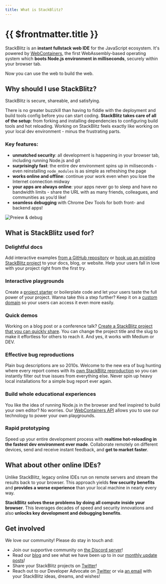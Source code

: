 ```yaml
---
title: What is StackBlitz?
---
```


# {{ $frontmatter.title }}

StackBlitz is an **instant fullstack web IDE** for the JavaScript ecosystem. It's powered by [WebContainers](https://blog.stackblitz.com/posts/introducing-webcontainers/), the first WebAssembly-based operating system which **boots Node.js environment in milliseconds**, securely within your browser tab.

Now you can use the web to build the web.

## Why should I use StackBlitz?

StackBlitz is secure, shareable, and satisfying.

There is no greater buzzkill than having to fiddle with the deployment and build tools config before you can start coding. **StackBlitz takes care of all of the setup**: from forking and installing dependencies to configuring build tools and hot reloading. Working on StackBlitz feels exactly like working on your local dev environment - minus the frustrating parts.

### Key features:

- **unmatched security**: all development is happening in your browser tab, including running Node.js and git
- **surprisingly fast**: the entire dev environment spins up in miliseconds - even reinstalling `node_modules` is as simple as refreshing the page
- **works online and offline**: continue your work even when you lose the Internet connection midway
- **your apps are always online**: your apps never go to sleep and have no bandwidth limits - share the URL with as many friends, colleagues, and communities as you’d like!
- **seamless debugging** with Chrome Dev Tools for both front- and backend apps!

![Preiew & debug](https://miro.medium.com/max/2000/1*O4pHdrbL-LUPKSktS0XxRA.gif)

## What is StackBlitz used for?

### Delightful docs

Add interactive examples [from a GitHub repository](https://developer.stackblitz.com/docs/guide/open-from-github/) or [hook up an existing StackBlitz project](https://developer.stackblitz.com/docs/guide/create-with-sdk/) to your docs, blog, or website. Help your users fall in love with your project right from the first try.

### Interactive playgrounds

Create a [project starter](https://developer.stackblitz.com/docs/platform/starter-projects/) or boilerplate code and let your users taste the full power of your project. Wanna take this a step further? Keep it on a [custom domain](https://stackblitz.new) so your users can access it even more easily.
<!-- 
### Entire programming workflow

One click and our WebStudio spins up a whole code editor with git integration and hot-reloading preview. Now all you need for your dev work is just a browser. -->

### Quick demos

Working on a blog post or a conference talk? [Create a StackBlitz project that you can quickly share](https://developer.stackblitz.com/docs/platform/embedding/). You can change the project title and the slug to make it effortless for others to reach it. And yes, it works with Medium or DEV.

### Effective bug reproductions

Plain bug descriptions are so 2010s. Welcome to the new era of bug hunting where every report comes with its [own StackBlitz reproduction](https://developer.stackblitz.com/docs/guide/bug-reproductions/) so you can instantly filter out true issues from everything else. Never spin up heavy local installations for a simple bug report ever again.

### Build whole educational experiences

You like the idea of running Node.js in the browser and feel inspired to build your own editor? No worries. Our [WebContainers API](https://developer.stackblitz.com/docs/platform/webcontainer-api/) allows you to use our technology to power your own playgrounds.
<!-- 
### Straightforward docs editing

Every project deserves collaborative documentation. Typo fixes have never been easier - click, see what you edit as you edit, and submit a PR when you're satisfied. All in the browser. -->

### Rapid prototyping

Speed up your entire development process with **realtime hot-reloading in the fastest dev environment ever made**. Collaborate remotely on different devices, send and receive instant feedback, and **get to market faster**.

## What about other online IDEs?

Unlike StackBlitz, legacy online IDEs run on remote servers and stream the results back to your browser. This approach yields **few security benefits** and **provides a worse experience** than your local machine in nearly every way.

**StackBlitz solves these problems by doing all compute inside your browser**. This leverages decades of speed and security innovations and also **unlocks key development and debugging benefits**.

## Get involved

We love our community! Please do stay in touch and:

- Join our supportive community on [the Discord server](https://discord.gg/EQ7uJQxC)!
- Read our [blog](https://blog.stackblitz.com/) and see what we have been up to in our [monthly update posts](https://blog.stackblitz.com/categories/monthly-updates/)!
- Share your StackBlitz projects on [Twitter](https://twitter.com/stackblitz)!
- Reach out to our Developer Advocate on [Twitter](https://twitter.com/sylwiavargas) or via [an email](mailto:devrel@stackblitz.com) with your StackBlitz ideas, dreams, and wishes!
